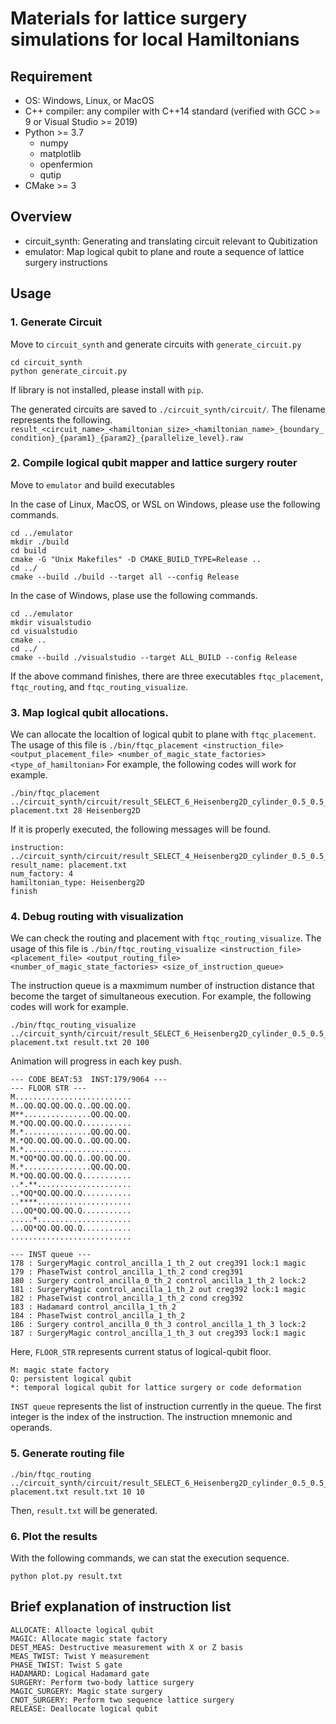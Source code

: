 # Materials for lattice surgery simulations for local Hamiltonians

## Requirement

- OS: Windows, Linux, or MacOS
- C++ compiler: any compiler with C++14 standard (verified with GCC >= 9 or Visual Studio >= 2019)
- Python >= 3.7
  - numpy
  - matplotlib
  - openfermion
  - qutip
- CMake >= 3

## Overview

- circuit_synth: Generating and translating circuit relevant to Qubitization
- emulator: Map logical qubit to plane and route a sequence of lattice surgery instructions

## Usage

### 1. Generate Circuit

Move to `circuit_synth` and generate circuits with `generate_circuit.py`

```
cd circuit_synth
python generate_circuit.py
```
If library is not installed, please install with `pip`.

The generated circuits are saved to `./circuit_synth/circuit/`.
The filename represents the following.
`result_<circuit_name>_<hamiltonian_size>_<hamiltonian_name>_{boundary_condition}_{param1}_{param2}_{parallelize_level}.raw`



### 2. Compile logical qubit mapper and lattice surgery router

Move to `emulator` and build executables

In the case of Linux, MacOS, or WSL on Windows, please use the following commands.
```
cd ../emulator
mkdir ./build
cd build
cmake -G "Unix Makefiles" -D CMAKE_BUILD_TYPE=Release ..
cd ../
cmake --build ./build --target all --config Release
```

In the case of Windows, plase use the following commands.
```
cd ../emulator
mkdir visualstudio
cd visualstudio
cmake ..
cd ../
cmake --build ./visualstudio --target ALL_BUILD --config Release
```

If the above command finishes, there are three executables `ftqc_placement`, `ftqc_routing`, and `ftqc_routing_visualize`.

### 3. Map logical qubit allocations.

We can allocate the localtion of logical qubit to plane with `ftqc_placement`. The usage of this file is 
`./bin/ftqc_placement <instruction_file> <output_placement_file> <number_of_magic_state_factories> <type_of_hamiltonian>`
For example, the following codes will work for example.
```
./bin/ftqc_placement ../circuit_synth/circuit/result_SELECT_6_Heisenberg2D_cylinder_0.5_0.5_6.raw placement.txt 28 Heisenberg2D
```

If it is properly executed, the following messages will be found.
```
instruction: ../circuit_synth/circuit/result_SELECT_4_Heisenberg2D_cylinder_0.5_0.5_0.raw
result_name: placement.txt
num_factory: 4
hamiltonian_type: Heisenberg2D
finish
```

### 4. Debug routing with visualization
We can check the routing and placement with `ftqc_routing_visualize`. The usage of this file is 
`./bin/ftqc_routing_visualize <instruction_file> <placement_file> <output_routing_file> <number_of_magic_state_factories> <size_of_instruction_queue>`

The instruction queue is a maxmimum number of instruction distance that become the target of simultaneous execution.
For example, the following codes will work for example.
```
./bin/ftqc_routing_visualize ../circuit_synth/circuit/result_SELECT_6_Heisenberg2D_cylinder_0.5_0.5_6.raw placement.txt result.txt 20 100
```

Animation will progress in each key push.

```
--- CODE BEAT:53  INST:179/9064 ---
--- FLOOR STR ---
M..........................
M..QQ.QQ.QQ.QQ.Q..QQ.QQ.QQ.
M**...............QQ.QQ.QQ.
M.*QQ.QQ.QQ.QQ.Q...........
M.*...............QQ.QQ.QQ.
M.*QQ.QQ.QQ.QQ.Q..QQ.QQ.QQ.
M.*........................
M.*QQ*QQ.QQ.QQ.Q..QQ.QQ.QQ.
M.*...............QQ.QQ.QQ.
M.*QQ.QQ.QQ.QQ.Q...........
..*.**.....................
..*QQ*QQ.QQ.QQ.Q...........
..****.....................
...QQ*QQ.QQ.QQ.Q...........
.....*.....................
...QQ*QQ.QQ.QQ.Q...........
...........................

--- INST queue ---
178 : SurgeryMagic control_ancilla_1_th_2 out creg391 lock:1 magic
179 : PhaseTwist control_ancilla_1_th_2 cond creg391
180 : Surgery control_ancilla_0_th_2 control_ancilla_1_th_2 lock:2
181 : SurgeryMagic control_ancilla_1_th_2 out creg392 lock:1 magic
182 : PhaseTwist control_ancilla_1_th_2 cond creg392
183 : Hadamard control_ancilla_1_th_2
184 : PhaseTwist control_ancilla_1_th_2
186 : Surgery control_ancilla_0_th_3 control_ancilla_1_th_3 lock:2
187 : SurgeryMagic control_ancilla_1_th_3 out creg393 lock:1 magic
```

Here, `FLOOR_STR` represents current status of logical-qubit floor. 
```
M: magic state factory
Q: persistent logical qubit
*: temporal logical qubit for lattice surgery or code deformation
```

`INST queue` represents the list of instruction currently in the queue.
The first integer is the index of the instruction. The instruction mnemonic and operands. 


### 5. Generate routing file

```
./bin/ftqc_routing ../circuit_synth/circuit/result_SELECT_6_Heisenberg2D_cylinder_0.5_0.5_2.raw placement.txt result.txt 10 10
```

Then, `result.txt` will be generated.
      

### 6. Plot the results

With the following commands, we can stat the execution sequence.
```
python plot.py result.txt
```

## Brief explanation of instruction list

```
ALLOCATE: Alloacte logical qubit
MAGIC: Allocate magic state factory
DEST_MEAS: Destructive measurement with X or Z basis
MEAS_TWIST: Twist Y measurement
PHASE_TWIST: Twist S gate
HADAMARD: Logical Hadamard gate
SURGERY: Perform two-body lattice surgery
MAGIC_SURGERY: Magic state surgery
CNOT_SURGERY: Perform two sequence lattice surgery
RELEASE: Deallocate logical qubit
```
